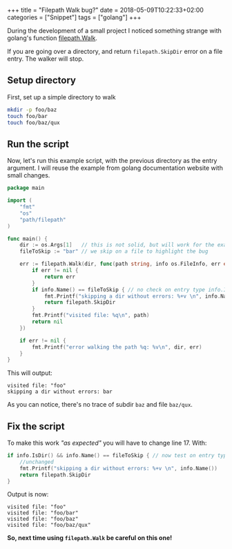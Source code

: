 +++
title = "Filepath Walk bug?"
date = 2018-05-09T10:22:33+02:00
categories = ["Snippet"]
tags = ["golang"]
+++

During the development of a small project I noticed something strange with
golang's function [filepath.Walk](https://golang.org/pkg/path/filepath/#Walk).

If you are going over a directory, and return `filepath.SkipDir` error on
a file entry. The walker will stop.


Setup directory
---------------

First, set up a simple directory to walk

```bash
mkdir -p foo/baz
touch foo/bar
touch foo/baz/qux
```

Run the script
--------------

Now, let's run this example script, with the previous directory as the entry
argument. I will reuse the example from golang documentation website with small
changes.

```go
package main

import (
	"fmt"
	"os"
	"path/filepath"
)

func main() {
	dir := os.Args[1]   // this is not solid, but will work for the example
	fileToSkip := "bar" // we skip on a file to highlight the bug

	err := filepath.Walk(dir, func(path string, info os.FileInfo, err error) error {
		if err != nil {
			return err
		}
		if info.Name() == fileToSkip { // no check on entry type info.IsDir()
			fmt.Printf("skipping a dir without errors: %+v \n", info.Name())
			return filepath.SkipDir
		}
		fmt.Printf("visited file: %q\n", path)
		return nil
	})

	if err != nil {
		fmt.Printf("error walking the path %q: %v\n", dir, err)
	}
}
```

This will output:

```text
visited file: "foo"
skipping a dir without errors: bar
```

As you can notice, there's no trace of subdir `baz` and file `baz/qux`.

Fix the script
--------------

To make this work _"as expected"_ you will have to change line 17. With:
```go
if info.IsDir() && info.Name() == fileToSkip { // now test on entry type
	//unchanged
	fmt.Printf("skipping a dir without errors: %+v \n", info.Name())
	return filepath.SkipDir
}
```

Output is now:

```text
visited file: "foo"
visited file: "foo/bar"
visited file: "foo/baz"
visited file: "foo/baz/qux"
```

__So, next time using `filepath.Walk` be careful on this one!__
